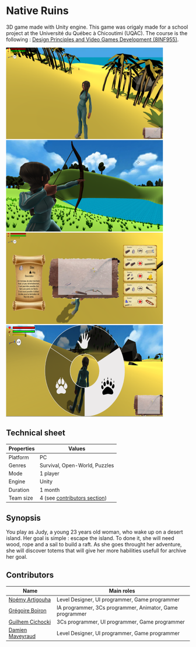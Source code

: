 # Native Ruins
3D game made with Unity engine. This game was origaly made for a school project at the Université du Québec à Chicoutimi (UQAC). 
The course is the following : [Design Principles and Video Games Development (8INF955)](http://cours.uqac.ca/8INF955).

<img  width="430px" height="250px" src="https://github.com/Graygzou/native-ruins/blob/master/Images/NativeRuins.png"> <img width="430px" height="250px" src="https://github.com/Graygzou/native-ruins/blob/master/Images/BowHunting.png">
<img width="430px" height="250px" src="https://github.com/Graygzou/native-ruins/blob/master/Images/Inventory.png">
<img width="430px" height="250px" src="https://github.com/Graygzou/native-ruins/blob/master/Images/TransformationWheel.png">

## Technical sheet
| Properties    | Values        |
| ------------- |---------------|
| Platform      | PC            |
| Genres        | Survival, Open-World, Puzzles  |
| Mode          | 1 player      |
| Engine        | Unity         |
| Duration      | 1 month       |
| Team size     | 4 (see [contributors section](#contributors))   |

## Synopsis
You play as Judy, a young 23 years old woman, who wake up on a desert island. Her goal is simple : escape the island. To done it, she will need wood, rope and a sail to build a raft. As she goes throught her adventure, she will discover totems that will give her more habilities usefull for archive her goal.

## <a name="contributors"></a>Contributors
| Name    | Main roles        |
| ------------- |---------------|
| [Noémy Artigouha](https://github.com/Nono2602)   | Level Designer, UI programmer, Game programmer |
| [Grégoire Boiron](https://github.com/Graygzou)   | IA programmer, 3Cs programmer, Animator, Game programmer |
| [Guilhem Cichocki](https://github.com/gcichocki) | 3Cs programmer, UI programmer, Game programmer |
| [Damien Maveyraud](https://github.com/Corkhan)   | Level Designer, UI programmer, Game programmer |
